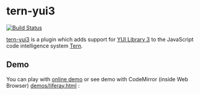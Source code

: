 # tern-yui3

[![Build Status](https://secure.travis-ci.org/angelozerr/tern-yui3.png)](http://travis-ci.org/angelozerr/tern-yui3)

[tern-yui3](https://github.com/angelozerr/tern-yui3) is a plugin which adds support for [YUI Library 3](https://github.com/yui/yui3) to the JavaScript code intelligence system [Tern](http://ternjs.net/).

## Demo

You can play with [online demo](http://demo-angelozerr.rhcloud.com/CodeMirror-Java/yui3.html) or see demo with CodeMirror (inside Web Browser) [demos/liferay.html](https://github.com/angelozerr/tern-yui3/blob/master/demos/yui.html) :
